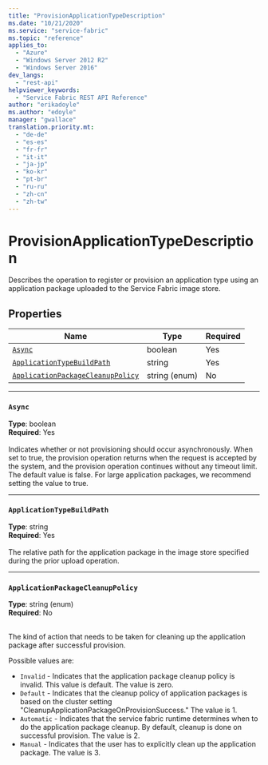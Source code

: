 ```yaml
---
title: "ProvisionApplicationTypeDescription"
ms.date: "10/21/2020"
ms.service: "service-fabric"
ms.topic: "reference"
applies_to: 
  - "Azure"
  - "Windows Server 2012 R2"
  - "Windows Server 2016"
dev_langs: 
  - "rest-api"
helpviewer_keywords: 
  - "Service Fabric REST API Reference"
author: "erikadoyle"
ms.author: "edoyle"
manager: "gwallace"
translation.priority.mt: 
  - "de-de"
  - "es-es"
  - "fr-fr"
  - "it-it"
  - "ja-jp"
  - "ko-kr"
  - "pt-br"
  - "ru-ru"
  - "zh-cn"
  - "zh-tw"
---
```

# ProvisionApplicationTypeDescription

Describes the operation to register or provision an application type using an application package uploaded to the Service Fabric image store.

## Properties
| Name | Type | Required |
| --- | --- | --- |
| [`Async`](#async) | boolean | Yes |
| [`ApplicationTypeBuildPath`](#applicationtypebuildpath) | string | Yes |
| [`ApplicationPackageCleanupPolicy`](#applicationpackagecleanuppolicy) | string (enum) | No |

____
### `Async`
__Type__: boolean <br/>
__Required__: Yes<br/>
<br/>
Indicates whether or not provisioning should occur asynchronously. When set to true, the provision operation returns when the request is accepted by the system, and the provision operation continues without any timeout limit. The default value is false. For large application packages, we recommend setting the value to true.

____
### `ApplicationTypeBuildPath`
__Type__: string <br/>
__Required__: Yes<br/>
<br/>
The relative path for the application package in the image store specified during the prior upload operation.

____
### `ApplicationPackageCleanupPolicy`
__Type__: string (enum) <br/>
__Required__: No<br/>
<br/>


The kind of action that needs to be taken for cleaning up the application package after successful provision.

Possible values are: 

  - `Invalid` - Indicates that the application package cleanup policy is invalid. This value is default. The value is zero.
  - `Default` - Indicates that the cleanup policy of application packages is based on the cluster setting "CleanupApplicationPackageOnProvisionSuccess." The value is 1.
  - `Automatic` - Indicates that the service fabric runtime determines when to do the application package cleanup. By default, cleanup is done on successful provision. The value is 2.
  - `Manual` - Indicates that the user has to explicitly clean up the application package. The value is 3.


